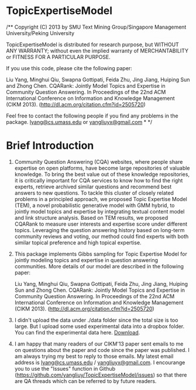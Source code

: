 TopicExpertiseModel
===================

/**
Copyright (C) 2013 by
SMU Text Mining Group/Singapore Management University/Peking University

TopicExpertiseModel is distributed for research purpose, but
WITHOUT ANY WARRANTY; without even the implied warranty of
MERCHANTABILITY or FITNESS FOR A PARTICULAR PURPOSE.

If you use this code, please cite the following paper:

Liu Yang, Minghui Qiu, Swapna  Gottipati, Feida Zhu, Jing Jiang, Huiping Sun and Zhong Chen. CQARank: Jointly Model Topics and Expertise in Community Question Answering. In Proceedings of the 22nd ACM International Conference on Information and Knowledge Management (CIKM 2013).  (http://dl.acm.org/citation.cfm?id=2505720)

Feel free to contact the following people if you find any
problems in the package.
lyang@cs.umass.edu or yangliuyx@gmail.com * */

Brief Introduction
===================

1. Community Question Answering (CQA) websites, where people share expertise on open platforms, have become large repositories of valuable knowledge. To bring the best value out of these knowledge repositories, it is critically important for CQA services to know how to find the right experts, retrieve archived similar questions and recommend best answers to new questions. To tackle this cluster of closely related problems in a principled approach, we proposed Topic Expertise Model (TEM), a novel probabilistic generative model with GMM hybrid, to jointly model topics and expertise by integrating textual content model and link structure analysis. Based on TEM results, we proposed CQARank to measure user interests and expertise score under different topics. Leveraging the question answering history based on long-term community reviews and voting, our method could find experts with both similar topical preference and high topical expertise.

2. This package implements Gibbs sampling for Topic Expertise Model for jointly modeling topics and expertise in question answering communities. More details of our model are described in the following paper:

   Liu Yang, Minghui Qiu, Swapna  Gottipati, Feida Zhu, Jing Jiang, Huiping Sun and Zhong Chen. CQARank: Jointly Model Topics and Expertise in Community Question Answering. In Proceedings of the 22nd ACM International Conference on Information and Knowledge Management (CIKM 2013).  (http://dl.acm.org/citation.cfm?id=2505720)

3. I didn't upload the data under ./data folder since the total size is too large. But I upload some used experimental data into a dropbox folder. You can find the experimental data here. [Download](https://www.dropbox.com/sh/42vei96g0vf56dy/AAATUsvDMq7uXkkPsDF87K5pa?dl=0).

4. I am happy that many readers of our CIKM'13 paper sent emails to me on questions about the paper and code since the paper was published. I am always trying my best to reply to those emails. My latest email address is lyang@cs.umass.edu / yangliuyx@gmail.com. I encourange you to use the "Issues" function in Github (https://github.com/yangliuy/TopicExpertiseModel/issues) so that there are QA threads which can be referred to by future readers.
